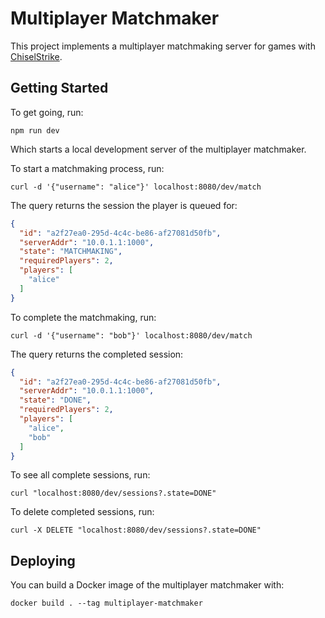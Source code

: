 # Multiplayer Matchmaker

This project implements a multiplayer matchmaking server for games with [ChiselStrike](http://github.com/chiselstrike/chiselstrike/).

## Getting Started

To get going, run:

```console
npm run dev
```

Which starts a local development server of the multiplayer matchmaker.

To start a matchmaking process, run:

```console
curl -d '{"username": "alice"}' localhost:8080/dev/match 
```

The query returns the session the player is queued for:

```json
{
  "id": "a2f27ea0-295d-4c4c-be86-af27081d50fb",
  "serverAddr": "10.0.1.1:1000",
  "state": "MATCHMAKING",
  "requiredPlayers": 2,
  "players": [
    "alice"
  ]
}
```

To complete the matchmaking, run:

```console
curl -d '{"username": "bob"}' localhost:8080/dev/match 
```

The query returns the completed session:

```json
{
  "id": "a2f27ea0-295d-4c4c-be86-af27081d50fb",
  "serverAddr": "10.0.1.1:1000",
  "state": "DONE",
  "requiredPlayers": 2,
  "players": [
    "alice",
    "bob"
  ]
}
```

To see all complete sessions, run:

```console
curl "localhost:8080/dev/sessions?.state=DONE"
```

To delete completed sessions, run:

```console
curl -X DELETE "localhost:8080/dev/sessions?.state=DONE"
```

## Deploying

You can build a Docker image of the multiplayer matchmaker with:

```console
docker build . --tag multiplayer-matchmaker
```
